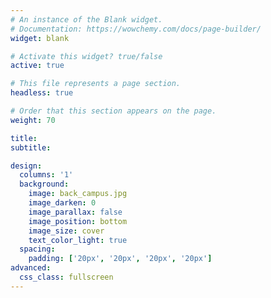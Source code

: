 ```yaml
---
# An instance of the Blank widget.
# Documentation: https://wowchemy.com/docs/page-builder/
widget: blank

# Activate this widget? true/false
active: true

# This file represents a page section.
headless: true

# Order that this section appears on the page.
weight: 70

title: 
subtitle:

design:
  columns: '1'
  background:
    image: back_campus.jpg
    image_darken: 0
    image_parallax: false
    image_position: bottom
    image_size: cover
    text_color_light: true
  spacing:
    padding: ['20px', '20px', '20px', '20px']
advanced:
  css_class: fullscreen
---
```

